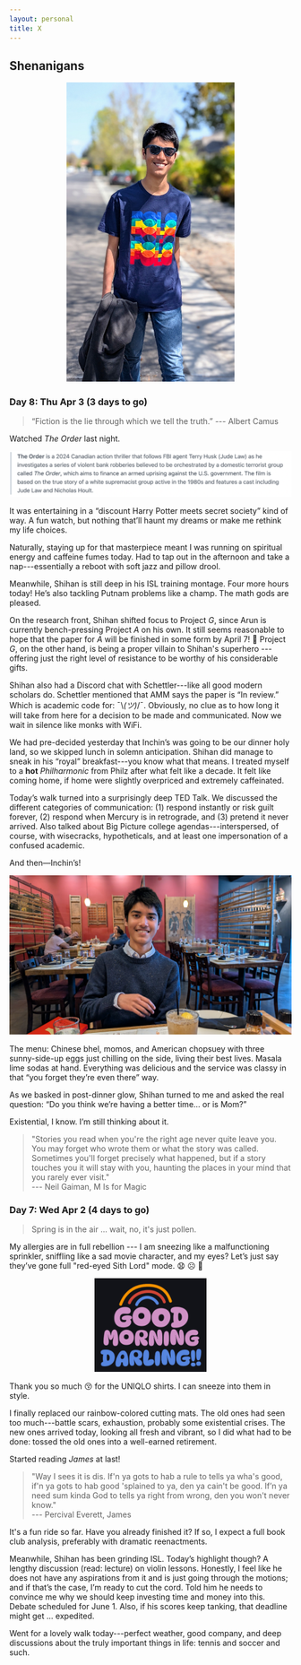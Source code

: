 ```yaml
---
layout: personal
title: X
---
```



## Shenanigans

<center><img src="images/kanungo-mar-2025.jpg" alt="Alt Text" width="300"></center>

### Day 8: Thu Apr 3 (3 days to go)

> “Fiction is the lie through which we tell the truth.” --- Albert Camus

Watched _The Order_ last night. 

![order](images/order.png)

It was entertaining in a “discount Harry Potter meets secret society” kind of way. A fun watch, but nothing that’ll haunt my dreams or 
make me rethink my life choices.

Naturally, staying up for that masterpiece meant I was running on spiritual energy and caffeine fumes today. Had to tap out in the afternoon 
and take a nap---essentially a reboot with soft jazz and pillow drool.

Meanwhile, Shihan is still deep in his ISL training montage. Four more hours today!  He’s also tackling Putnam problems like a champ. 
The math gods are pleased.

On the research front, Shihan shifted focus to Project *G*, since Arun is currently bench-pressing Project *A* on his own. It still seems reasonable
to hope that the paper for _A_ will be finished in some form by April 7! 🤞 Project *G*, on the other hand, is being a proper villain to Shihan's superhero
---offering just the right level of resistance to be worthy of his considerable gifts.

Shihan also had a Discord chat with Schettler---like all good modern scholars do.  Schettler mentioned that AMM says the paper is “In review.” Which is 
academic code for: ¯\\_(ツ)_/¯. Obviously, no clue as to how long it will take from here for a decision to be made and communicated. Now we wait in silence 
like monks with WiFi.

We had pre-decided yesterday that Inchin’s was going to be our dinner holy land, so we skipped lunch in solemn anticipation. Shihan did manage to sneak in 
his “royal” breakfast---you know what that means. I treated myself to a **hot** *Philharmonic* from Philz after what felt like a decade. It felt like 
coming home, if home were slightly overpriced and extremely caffeinated. 

Today’s walk turned into a surprisingly deep TED Talk. We discussed the different categories of communication: (1) respond instantly or risk guilt 
forever, (2) respond when Mercury is in retrograde, and (3) pretend it never arrived. Also talked about Big Picture college agendas---interspersed, 
of course, with wisecracks, hypotheticals, and at least one impersonation of a confused academic.

And then—Inchin’s! 

![sk-inchin](images/sk-inchin.jpg)

The menu: Chinese bhel, momos, and American chopsuey with three sunny-side-up eggs just chilling on the side, living their best lives. 
Masala lime sodas at hand. Everything was delicious and the service was classy in that “you forget they’re even there” way.

As we basked in post-dinner glow, Shihan turned to me and asked the real question: “Do you think we’re having a better time... or is Mom?”

Existential, I know. I’m still thinking about it.

> "Stories you read when you're the right age never quite leave you. You may forget who wrote them or what the story was called.
Sometimes you'll forget precisely what happened, but if a story touches you it will stay with you, haunting the places in your mind
that you rarely ever visit." <br> --- Neil Gaiman, M Is for Magic


### Day 7: Wed Apr 2 (4 days to go)

> Spring is in the air ... wait, no, it's just pollen.

My allergies are in full rebellion --- I am sneezing like a malfunctioning sprinkler, sniffling like a sad movie character, and my eyes? 
Let’s just say they’ve gone full "red-eyed Sith Lord" mode.  😧 ☹️ 😬

<center><img src="images/gmd.png" alt="Alt Text" width="200"></center>

Thank you so much 😚 for the UNIQLO shirts. I can sneeze into them in style. 

I finally replaced our rainbow-colored cutting mats. The old ones had seen too much---battle scars, exhaustion, probably some existential crises. 
The new ones arrived today, looking all fresh and vibrant, so I did what had to be done: tossed the old ones into a well-earned retirement.

Started reading _James_ at last! 

> "Way I sees it is dis. If'n ya gots to hab a rule to tells ya wha's good, if'n ya gots to hab good 'splained to ya, den ya cain't be good.
If’n ya need sum kinda God to tells ya right from wrong, den you won't never know." <br> --- Percival Everett, James

It's a fun ride so far. Have you already finished it? If so, I expect a full book club analysis, preferably with 
dramatic reenactments.

Meanwhile, Shihan has been grinding ISL. Today’s highlight though? A lengthy discussion (read: lecture) on violin lessons. Honestly, I feel like 
he does not have any aspirations from it and is just going through the motions; and if that’s the case, I’m ready to cut the cord. Told him he 
needs to convince me why we should keep investing time and money into this. Debate scheduled for June 1. Also, if his scores keep tanking, that 
deadline might get ... expedited.

Went for a lovely walk today---perfect weather, good company, and deep discussions about the truly important things in life: tennis and soccer 
and such. 
